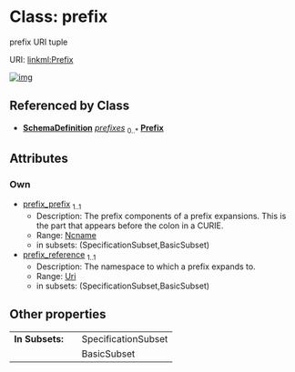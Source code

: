 
# Class: prefix


prefix URI tuple

URI: [linkml:Prefix](https://w3id.org/linkml/Prefix)


[![img](https://yuml.me/diagram/nofunky;dir:TB/class/[SchemaDefinition],[SchemaDefinition]++-%20prefixes%200..*>[Prefix&#124;prefix_prefix(pk):ncname;prefix_reference:uri])](https://yuml.me/diagram/nofunky;dir:TB/class/[SchemaDefinition],[SchemaDefinition]++-%20prefixes%200..*>[Prefix&#124;prefix_prefix(pk):ncname;prefix_reference:uri])

## Referenced by Class

 *  **[SchemaDefinition](SchemaDefinition.md)** *[prefixes](prefixes.md)*  <sub>0..\*</sub>  **[Prefix](Prefix.md)**

## Attributes


### Own

 * [prefix_prefix](prefix_prefix.md)  <sub>1..1</sub>
     * Description: The prefix components of a prefix expansions. This is the part that appears before the colon in a CURIE.
     * Range: [Ncname](types/Ncname.md)
     * in subsets: (SpecificationSubset,BasicSubset)
 * [prefix_reference](prefix_reference.md)  <sub>1..1</sub>
     * Description: The namespace to which a prefix expands to.
     * Range: [Uri](types/Uri.md)
     * in subsets: (SpecificationSubset,BasicSubset)

## Other properties

|  |  |  |
| --- | --- | --- |
| **In Subsets:** | | SpecificationSubset |
|  | | BasicSubset |


